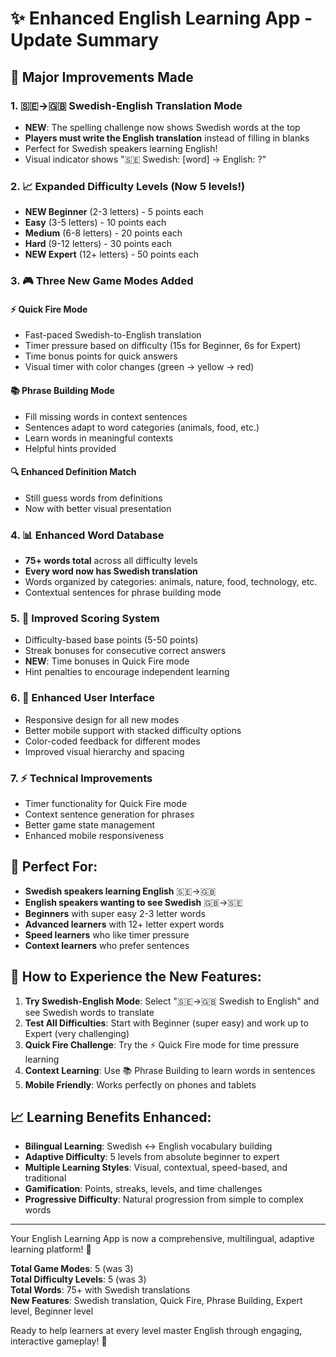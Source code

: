 # ✨ Enhanced English Learning App - Update Summary

## 🎉 Major Improvements Made

### 1. 🇸🇪→🇬🇧 Swedish-English Translation Mode
- **NEW**: The spelling challenge now shows Swedish words at the top
- **Players must write the English translation** instead of filling in blanks
- Perfect for Swedish speakers learning English!
- Visual indicator shows "🇸🇪 Swedish: [word] → English: ?"

### 2. 📈 Expanded Difficulty Levels (Now 5 levels!)
- **NEW Beginner** (2-3 letters) - 5 points each
- **Easy** (3-5 letters) - 10 points each  
- **Medium** (6-8 letters) - 20 points each
- **Hard** (9-12 letters) - 30 points each
- **NEW Expert** (12+ letters) - 50 points each

### 3. 🎮 Three New Game Modes Added
#### ⚡ Quick Fire Mode
- Fast-paced Swedish-to-English translation
- Timer pressure based on difficulty (15s for Beginner, 6s for Expert)
- Time bonus points for quick answers
- Visual timer with color changes (green → yellow → red)

#### 📚 Phrase Building Mode  
- Fill missing words in context sentences
- Sentences adapt to word categories (animals, food, etc.)
- Learn words in meaningful contexts
- Helpful hints provided

#### 🔍 Enhanced Definition Match
- Still guess words from definitions
- Now with better visual presentation

### 4. 📊 Enhanced Word Database
- **75+ words total** across all difficulty levels
- **Every word now has Swedish translation**
- Words organized by categories: animals, nature, food, technology, etc.
- Contextual sentences for phrase building mode

### 5. 🎯 Improved Scoring System
- Difficulty-based base points (5-50 points)
- Streak bonuses for consecutive correct answers
- **NEW**: Time bonuses in Quick Fire mode
- Hint penalties to encourage independent learning

### 6. 🎨 Enhanced User Interface
- Responsive design for all new modes
- Better mobile support with stacked difficulty options
- Color-coded feedback for different modes
- Improved visual hierarchy and spacing

### 7. ⚡ Technical Improvements
- Timer functionality for Quick Fire mode
- Context sentence generation for phrases
- Better game state management
- Enhanced mobile responsiveness

## 🎯 Perfect For:
- **Swedish speakers learning English** 🇸🇪→🇬🇧
- **English speakers wanting to see Swedish** 🇬🇧→🇸🇪
- **Beginners** with super easy 2-3 letter words
- **Advanced learners** with 12+ letter expert words
- **Speed learners** who like timer pressure
- **Context learners** who prefer sentences

## 🚀 How to Experience the New Features:

1. **Try Swedish-English Mode**: Select "🇸🇪→🇬🇧 Swedish to English" and see Swedish words to translate
2. **Test All Difficulties**: Start with Beginner (super easy) and work up to Expert (very challenging)  
3. **Quick Fire Challenge**: Try the ⚡ Quick Fire mode for time pressure learning
4. **Context Learning**: Use 📚 Phrase Building to learn words in sentences
5. **Mobile Friendly**: Works perfectly on phones and tablets

## 📈 Learning Benefits Enhanced:
- **Bilingual Learning**: Swedish ↔ English vocabulary building
- **Adaptive Difficulty**: 5 levels from absolute beginner to expert  
- **Multiple Learning Styles**: Visual, contextual, speed-based, and traditional
- **Gamification**: Points, streaks, levels, and time challenges
- **Progressive Difficulty**: Natural progression from simple to complex words

---

Your English Learning App is now a comprehensive, multilingual, adaptive learning platform! 🌟

**Total Game Modes**: 5 (was 3)  
**Total Difficulty Levels**: 5 (was 3)  
**Total Words**: 75+ with Swedish translations  
**New Features**: Swedish translation, Quick Fire, Phrase Building, Expert level, Beginner level

Ready to help learners at every level master English through engaging, interactive gameplay! 🎯